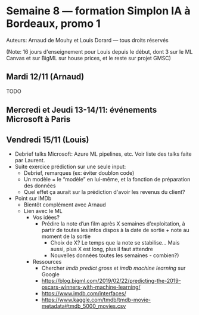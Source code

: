 # Semaine 8 — formation Simplon IA à Bordeaux, promo 1

Auteurs: Arnaud de Mouhy et Louis Dorard — tous droits réservés

(Note: 16 jours d'enseignement pour Louis depuis le début, dont 3 sur le ML Canvas et sur BigML sur house prices, et le reste sur projet GMSC)

## Mardi 12/11 (Arnaud)

TODO

## Mercredi et Jeudi 13-14/11: événements Microsoft à Paris

## Vendredi 15/11 (Louis)

* Debrief talks Microsoft: Azure ML pipelines, etc. Voir liste des talks faite par Laurent.
* Suite exercice prédiction sur une seule input:
  * Debrief, remarques (ex: éviter doublon code)
  * Un modèle = le “modèle” en lui-même, et la fonction de préparation des données
  * Quel effet ça aurait sur la prédiction d'avoir les revenus du client?
* Point sur IMDb
  * Bientôt complément avec Arnaud
  * Lien avec le ML
    * Vos idées?
      * Prédire la note d’un film après X semaines d’exploitation, à partir de toutes les infos dispos à la date de sortie + note au moment de la sortie
        * Choix de X? Le temps que la note se stabilise… Mais aussi, plus X est long, plus il faut attendre
        * Nouvelles données toutes les semaines - combien?)
    * Ressources
      * Chercher _imdb predict gross_ et _imdb machine learning_ sur Google
      * https://blog.bigml.com/2019/02/22/predicting-the-2019-oscars-winners-with-machine-learning/ 
      * https://www.imdb.com/interfaces/ 
      * https://www.kaggle.com/tmdb/tmdb-movie-metadata#tmdb_5000_movies.csv
